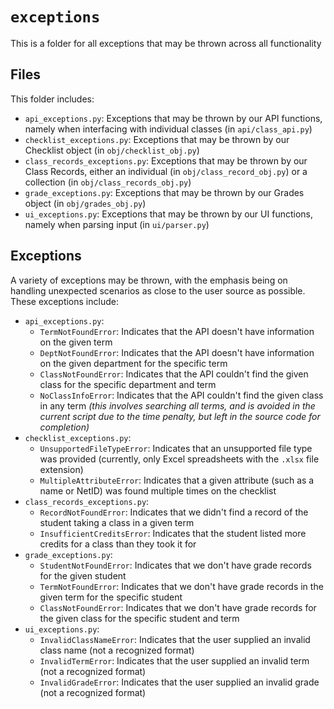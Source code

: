 # `exceptions`

This is a folder for all exceptions that may be thrown across all functionality

## Files

This folder includes:
 - `api_exceptions.py`: Exceptions that may be thrown by our API functions, namely when interfacing with individual classes (in `api/class_api.py`)
 - `checklist_exceptions.py`: Exceptions that may be thrown by our Checklist object (in `obj/checklist_obj.py`)
 - `class_records_exceptions.py`: Exceptions that may be thrown by our Class Records, either an individual (in `obj/class_record_obj.py`) or a collection (in `obj/class_records_obj.py`)
 - `grade_exceptions.py`: Exceptions that may be thrown by our Grades object (in `obj/grades_obj.py`)
 - `ui_exceptions.py`: Exceptions that may be thrown by our UI functions, namely when parsing input (in `ui/parser.py`)

## Exceptions

A variety of exceptions may be thrown, with the emphasis being on handling unexpected scenarios as close to the user source as possible. These exceptions include:

 - `api_exceptions.py`:
    - `TermNotFoundError`: Indicates that the API doesn't have information on the given term
    - `DeptNotFoundError`: Indicates that the API doesn't have information on the given department for the specific term
    - `ClassNotFoundError`: Indicates that the API couldn't find the given class for the specific department and term
    - `NoClassInfoError`: Indicates that the API couldn't find the given class in any term _(this involves searching all terms, and is avoided in the current script due to the time penalty, but left in the source code for completion)_
 - `checklist_exceptions.py`:
    - `UnsupportedFileTypeError`: Indicates that an unsupported file type was provided (currently, only Excel spreadsheets with the `.xlsx` file extension)
    - `MultipleAttributeError`: Indicates that a given attribute (such as a name or NetID) was found multiple times on the checklist
 - `class_records_exceptions.py`:
    - `RecordNotFoundError`: Indicates that we didn't find a record of the student taking a class in a given term
    - `InsufficientCreditsError`: Indicates that the student listed more credits for a class than they took it for
 - `grade_exceptions.py`:
    - `StudentNotFoundError`: Indicates that we don't have grade records for the given student
    - `TermNotFoundError`: Indicates that we don't have grade records in the given term for the specific student
    - `ClassNotFoundError`: Indicates that we don't have grade records for the given class for the specific student and term
 - `ui_exceptions.py`:
    - `InvalidClassNameError`: Indicates that the user supplied an invalid class name (not a recognized format)
    - `InvalidTermError`: Indicates that the user supplied an invalid term (not a recognized format)
    - `InvalidGradeError`: Indicates that the user supplied an invalid grade (not a recognized format)